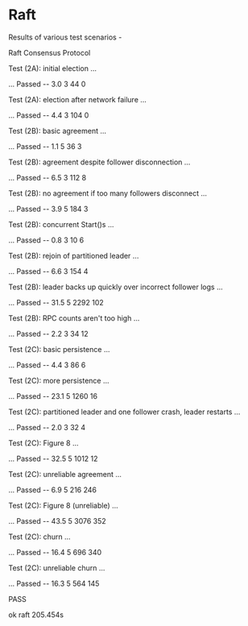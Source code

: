 # Raft
Results of various test scenarios -

Raft Consensus Protocol

Test (2A): initial election ...

  ... Passed --   3.0  3   44    0
	
Test (2A): election after network failure ...

  ... Passed --   4.4  3  104    0
	
Test (2B): basic agreement ...

  ... Passed --   1.1  5   36    3
	
Test (2B): agreement despite follower disconnection ...

  ... Passed --   6.5  3  112    8
	
Test (2B): no agreement if too many followers disconnect ...

  ... Passed --   3.9  5  184    3
	
Test (2B): concurrent Start()s ...

  ... Passed --   0.8  3   10    6
	
Test (2B): rejoin of partitioned leader ...

  ... Passed --   6.6  3  154    4
	
Test (2B): leader backs up quickly over incorrect follower logs ...

  ... Passed --  31.5  5 2292  102
	
Test (2B): RPC counts aren't too high ...

  ... Passed --   2.2  3   34   12
	
Test (2C): basic persistence ...

  ... Passed --   4.4  3   86    6
	
Test (2C): more persistence ...

  ... Passed --  23.1  5 1260   16
	
Test (2C): partitioned leader and one follower crash, leader restarts ...

  ... Passed --   2.0  3   32    4
	
Test (2C): Figure 8 ...

  ... Passed --  32.5  5 1012   12
	
Test (2C): unreliable agreement ...

  ... Passed --   6.9  5  216  246
	
Test (2C): Figure 8 (unreliable) ...

  ... Passed --  43.5  5 3076  352
	
Test (2C): churn ...

  ... Passed --  16.4  5  696  340
	
Test (2C): unreliable churn ...

  ... Passed --  16.3  5  564  145
	
PASS

ok      raft    205.454s
